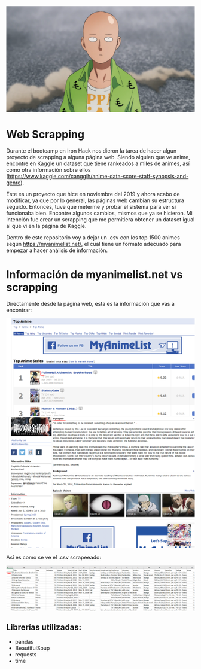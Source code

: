 <img src="https://github.com/luisferlc/Anime-Scrapping/blob/master/images/saitama.png">

# Web Scrapping
Durante el bootcamp en Iron Hack nos dieron la tarea de hacer algun proyecto de scrapping a alguna página web. Siendo alguien que ve anime, encontre en Kaggle un dataset que tiene rankeados a miles de animes, así como otra información sobre ellos (https://www.kaggle.com/canggih/anime-data-score-staff-synopsis-and-genre).

Este es un proyecto que hice en noviembre del 2019 y ahora acabo de modificar, ya que por lo general, las páginas web cambian su estructura seguido. Entonces, tuve que meterme y probar el sistema para ver si funcionaba bien. Encontre algunos cambios, mismos que ya se hicieron. Mi intención fue crear un scrapping que me permitiera obtener un dataset igual al que vi en la página de Kaggle.

Dentro de este repositorio voy a dejar un .csv con los top 1500 animes según https://myanimelist.net/, el cual tiene un formato adecuado para empezar a hacer análisis de información.

# Información de myanimelist.net vs scrapping

Directamente desde la página web, esta es la información que vas a encontrar:

<img src="https://github.com/luisferlc/Anime-Scrapping/blob/master/images/full.PNG">
<img src="https://github.com/luisferlc/Anime-Scrapping/blob/master/images/fullm.PNG">

Así es como se ve el .csv scrapeeado:

<img src="https://github.com/luisferlc/Anime-Scrapping/blob/master/images/scrapped.PNG">

## Librerías utilizadas:
* pandas
* BeautifulSoup
* requests
* time
